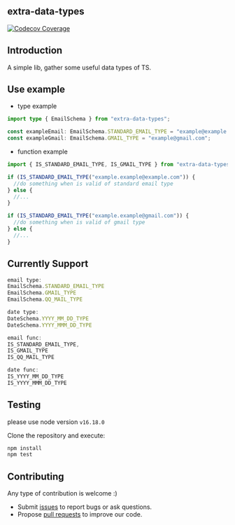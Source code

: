 ## extra-data-types

[![Codecov Coverage](https://img.shields.io/codecov/c/github/chen1415/extra-data-types/coverage.svg?style=flat-square)](https://codecov.io/gh/chen1415/extra-data-types/)

## Introduction

A simple lib, gather some useful data types of TS.

## Use example

- type example

```ts
import type { EmailSchema } from "extra-data-types";

const exampleEmail: EmailSchema.STANDARD_EMAIL_TYPE = "example@example.com";
const exampleGmail: EmailSchema.GMAIL_TYPE = "example@gmail.com";
```

- function example

```ts
import { IS_STANDARD_EMAIL_TYPE, IS_GMAIL_TYPE } from "extra-data-types";

if (IS_STANDARD_EMAIL_TYPE("example.example@example.com")) {
  //do something when is valid of standard email type
} else {
  //...
}

if (IS_STANDARD_EMAIL_TYPE("example.example@gmail.com")) {
  //do something when is valid of gmail type
} else {
  //...
}
```

## Currently Support

```ts
email type: 
EmailSchema.STANDARD_EMAIL_TYPE
EmailSchema.GMAIL_TYPE
EmailSchema.QQ_MAIL_TYPE

date type:
DateSchema.YYYY_MM_DD_TYPE
DateSchema.YYYY_MMM_DD_TYPE

email func:
IS_STANDARD_EMAIL_TYPE,
IS_GMAIL_TYPE
IS_QQ_MAIL_TYPE

date func:
IS_YYYY_MM_DD_TYPE
IS_YYYY_MMM_DD_TYPE
```

## Testing

please use node version ```v16.18.0```

Clone the repository and execute:

```bash
npm install
npm test
```

## Contributing

Any type of contribution is welcome :)

- Submit [issues](https://github.com/chen1415/extra-data-types/issues) to report bugs or ask questions.
- Propose [pull requests](https://github.com/chen1415/extra-data-types/pulls) to improve our code.
